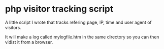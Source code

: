 # php visitor tracking script

A little script I wrote that tracks refering page, IP, time and user agent of visitors. 

It will make a log called mylogfile.htm in the same directory so you can then vidist it from a browser.
